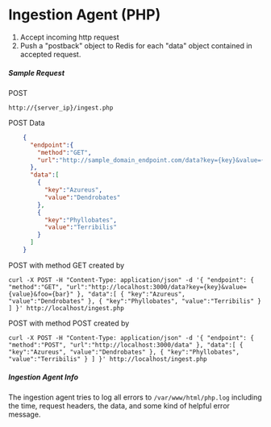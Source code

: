 # Ingestion Agent (PHP)

1. Accept incoming http request
2. Push a "postback" object to Redis for each "data" object contained in accepted request.

##### Sample Request

POST

`http://{server_ip}/ingest.php`

POST Data
```json
    {
  	  "endpoint":{
  	    "method":"GET",
  	    "url":"http://sample_domain_endpoint.com/data?key={key}&value={value}&foo={bar}"
  	  },
  	  "data":[
  	    {
  	      "key":"Azureus",
  	      "value":"Dendrobates"
  	    },
  	    {
  	      "key":"Phyllobates",
  	      "value":"Terribilis"
  	    }
  	  ]
  	}
```

POST with method GET created by
```shell
curl -X POST -H "Content-Type: application/json" -d '{ "endpoint": { "method":"GET", "url":"http://localhost:3000/data?key={key}&value={value}&foo={bar}" }, "data":[ { "key":"Azureus", "value":"Dendrobates" }, { "key":"Phyllobates", "value":"Terribilis" } ] }' http://localhost/ingest.php
```
POST with method POST created by
```shell
curl -X POST -H "Content-Type: application/json" -d '{ "endpoint": { "method":"POST", "url":"http://localhost:3000/data" }, "data":[ { "key":"Azureus", "value":"Dendrobates" }, { "key":"Phyllobates", "value":"Terribilis" } ] }' http://localhost/ingest.php
```
##### Ingestion Agent Info

The ingestion agent tries to log all errors to `/var/www/html/php.log` including the time, request headers, the data, and some kind of helpful error message.